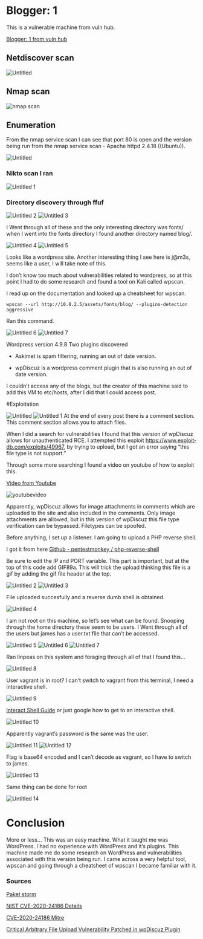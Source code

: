 # Blogger: 1
This is a vulnerable machine from vuln hub.

[Blogger: 1 from vuln hub](https://www.vulnhub.com/entry/blogger-1,675/)

## Netdiscover scan

![Untitled](https://user-images.githubusercontent.com/55252902/163292638-140cb8fc-0083-40c3-a424-04b99b000b66.png)

## Nmap scan

![nmap scan](https://user-images.githubusercontent.com/55252902/163292720-dd822472-d199-40dc-b1d8-361101a105f9.JPG)

## Enumeration

From the nmap service scan I can see that port 80 is open and the version being run from the nmap service scan - Apache httpd 2.4.18 ((Ubuntu)).

![Untitled](https://user-images.githubusercontent.com/55252902/163292832-17376e5a-6211-4be4-aaaa-3d866344d367.png)

### Nikto scan I ran

![Untitled 1](https://user-images.githubusercontent.com/55252902/163292898-c1f7ad15-5332-422a-aac0-417425a3449d.png)

### Directory discovery through ffuf

![Untitled 2](https://user-images.githubusercontent.com/55252902/163292942-6f3be4ac-2c60-49ae-81ee-7c3c67285a57.png)
![Untitled 3](https://user-images.githubusercontent.com/55252902/163292965-9b69d4af-e5eb-47db-913e-29d3ff58e537.png)

I Went through all of these and the only interesting directory was fonts/ when I went into the fonts directory I found another directory named blog/.

![Untitled 4](https://user-images.githubusercontent.com/55252902/163292997-5dc8f2ca-98fe-446d-a59f-9373455b636c.png)
![Untitled 5](https://user-images.githubusercontent.com/55252902/163293003-a981b095-e431-4189-b056-ed296e9c9489.png)

Looks like a wordpress site. Another interesting thing I see here is j@m3s, seems like a user, I will take note of this.

I don’t know too much about vulnerabilities related to wordpress, so at this point I had to do some research and found a tool on Kali called wpscan.

I read up on the documentation and looked up a cheatsheet for wpscan.

`wpscan --url http://10.0.2.5/assets/fonts/blog/ --plugins-detection aggressive`

Ran this command.

![Untitled 6](https://user-images.githubusercontent.com/55252902/163293197-09a9ae4d-413f-481e-ad41-7139f82a12c8.png)
![Untitled 7](https://user-images.githubusercontent.com/55252902/163293209-8c11876b-45e2-42f6-b6aa-82a56a97521e.png)

Wordpress version 4.9.8 
Two plugins discovered


- Askimet is spam filtering, running an out of date version.


- wpDiscuz is a wordpress comment plugin that is also running an out of date version.


I couldn’t access any of the blogs, but the creator of this machine said to add this VM to etc/hosts, after I did that I could access post.

#Exploitation

![Untitled](https://user-images.githubusercontent.com/55252902/163293319-2411062f-5e6e-4712-a95c-88508c7ea882.png)
![Untitled 1](https://user-images.githubusercontent.com/55252902/163293339-e8921c88-c435-41be-b5b1-5e97bec3455f.png)
At the end of every post there is a comment section. This comment section allows you to attach files.

When I did a search for vulnerabilities I found that this version of wpDiscuz allows for unauthenticated RCE. I attempted this exploit https://www.exploit-db.com/exploits/49967, by trying to upload, but I got an error saying “this file type is not support.”

Through some more searching I found a video on youtube of how to exploit this.

[Video from Youtube](https://www.youtube.com/watch?v=h5nJp3RyiHw)

![youtubevideo](https://user-images.githubusercontent.com/55252902/163293553-0aa2cc97-c4f7-4a83-9409-4f04e07e5fc2.JPG)

Apparently, wpDiscuz allows for image attachments in comments which are uploaded to the site and also included in the comments. Only image attachments are allowed, but in this version of wpDiscuz this file type verification can be bypassed. Filetypes can be spoofed.

Before anything, I set up a listener. I am going to upload a PHP reverse shell.

I got it from here [Github - pentestmonkey / php-reverse-shell](https://github.com/pentestmonkey/php-reverse-shell/blob/master/php-reverse-shell.php)

Be sure to edit the IP and PORT variable. This part is important, but at the top of this code add GIF89a. This will trick the upload thinking this file is a gif by adding the gif file header at the top.

![Untitled 2](https://user-images.githubusercontent.com/55252902/163293614-9f7321a0-c693-4a10-810e-c0742b8fbf55.png)
![Untitled 3](https://user-images.githubusercontent.com/55252902/163293822-6d59c27d-47ed-4f84-b1ae-0b5dbba6b494.png)

File uploaded succesfully and a reverse dumb shell is obtained. 

![Untitled 4](https://user-images.githubusercontent.com/55252902/163293851-2a85841e-590f-4ee4-b1d4-324ae6579a7d.png)

I am not root on this machine, so let’s see what can be found. Snooping through the home directory these seem to be users. I Went through all of the users but james has a user.txt file that can’t be accessed.

![Untitled 5](https://user-images.githubusercontent.com/55252902/163293890-76a7b347-8710-46a8-a2cb-5f5c30effd8c.png)
![Untitled 6](https://user-images.githubusercontent.com/55252902/163293899-414db2d9-2afa-42cd-9125-93155eefab42.png)
![Untitled 7](https://user-images.githubusercontent.com/55252902/163293971-bfa5bf17-14db-4024-a97a-3b7918cc4ca3.png)


Ran linpeas on this system and foraging through all of that I found this...

![Untitled 8](https://user-images.githubusercontent.com/55252902/163293980-f049dcf0-af3b-4060-ada6-68cf7a8b33cb.png)

User vagrant is in root? I can’t switch to vagrant from this terminal, I need a interactive shell. 

![Untitled 9](https://user-images.githubusercontent.com/55252902/163294080-6f9a61c9-b2c9-470a-ac95-41a2b88e230e.png)


[Interact Shell Guide](https://netsec.ws/?p=337) or just google how to get to an interactive shell. 

![Untitled 10](https://user-images.githubusercontent.com/55252902/163294090-3b1258bd-6db9-42d3-9fd8-f2fd1f463f04.png)

Apparently vagrant’s password is the same was the user. 

![Untitled 11](https://user-images.githubusercontent.com/55252902/163294116-69f7fdba-6159-4baa-a6d5-60b6add838e2.png)
![Untitled 12](https://user-images.githubusercontent.com/55252902/163294123-9368a9e3-1ed7-494d-b949-7bc9e26eab4f.png)

Flag is base64 encoded and I can’t decode as vagrant, so I have to switch to james.

![Untitled 13](https://user-images.githubusercontent.com/55252902/163294149-32939e6f-5543-4acf-b421-52a3ca3139df.png)

Same thing can be done for root

![Untitled 14](https://user-images.githubusercontent.com/55252902/163294214-f8c7ae79-b4e2-4391-8dbf-90cdc1114277.png)

# Conclusion

More or less... This was an easy machine. What it taught me was WordPress. I had no experience with WordPress and it’s plugins. This machine made me do some research on WordPress and vulnerabilities associated with this version being run. I came across a very helpful tool, wpscan and going through a cheatsheet of wpscan I became familiar with it. 

### Sources 

[Paket storm](https://packetstormsecurity.com/files/163012/WordPress-wpDiscuz-7.0.4-Remote-Code-Execution.html)

[NIST CVE-2020-24186 Details](https://nvd.nist.gov/vuln/detail/CVE-2020-24186)

[CVE-2020-24186 Mitre](https://cve.mitre.org/cgi-bin/cvename.cgi?name=CVE-2020-24186)

[Critical Arbitrary File Upload Vulnerability Patched in wpDiscuz Plugin](https://www.wordfence.com/blog/2020/07/critical-arbitrary-file-upload-vulnerability-patched-in-wpdiscuz-plugin/)









